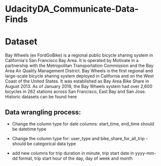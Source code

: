 # UdacityDA_Communicate-Data-Finds

# Dataset

Bay Wheels (ex FordGoBike) is a regional public bicycle sharing system in California's San Francisco Bay Area. It is operated by Motivate in a partnership with the Metropolitan Transportation Commission and the Bay Area Air Quality Management District. Bay Wheels is the first regional and large-scale bicycle sharing system deployed in California and on the West Coast of the United States. It was established as Bay Area Bike Share in August 2013. As of January 2018, the Bay Wheels system had over 2,600 bicycles in 262 stations across San Francisco, East Bay and San Jose.
Historic datasets can be found here

## Data wrangling process:
* Change the column type for date columns: start_time, end_time should be datetime type 
* Change the column type for: user_type and bike_share_for_all_trip - should be categorical data type

* add new columns for trip duration in minute, trip start date in yyyy-mm-dd format, trip start hour of the day, day of week and month
